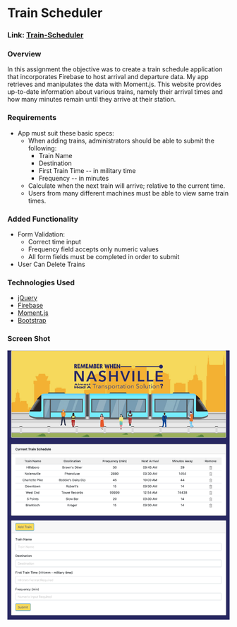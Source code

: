 # Train Scheduler

### Link: [Train-Scheduler](https://matthewemichael.github.io/train-scheduler/index.html)

### Overview

In this assignment the objective was to create a train schedule application that incorporates Firebase to host arrival and departure data. My app retrieves and manipulates the data with Moment.js. This website provides up-to-date information about various trains, namely their arrival times and how many minutes remain until they arrive at their station.

### Requirements

* App must suit these basic specs:
  * When adding trains, administrators should be able to submit the following:
    * Train Name
    * Destination 
    * First Train Time -- in military time
    * Frequency -- in minutes
  * Calculate when the next train will arrive; relative to the current time.
  * Users from many different machines must be able to view same train times.

### Added Functionality

* Form Validation:
    * Correct time input
    * Frequency field accepts only numeric values 
    * All form fields must be completed in order to submit
* User Can Delete Trains

### Technologies Used
- [jQuery](https://api.jquery.com/)
- [Firebase](https://firebase.google.com/)
- [Moment.js](https://momentjs.com/)
- [Bootstrap](https://getbootstrap.com/docs/4.0/getting-started/introduction/)

### Screen Shot
![screenshot](assets/images/train-screenshot.png)
